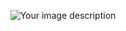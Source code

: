 <p style="text-align: center;">
  <img src="https://devtron-public-asset.s3.us-east-2.amazonaws.com/images/elements/EnterpriseTag.svg" alt="Your image description" />
</p>

